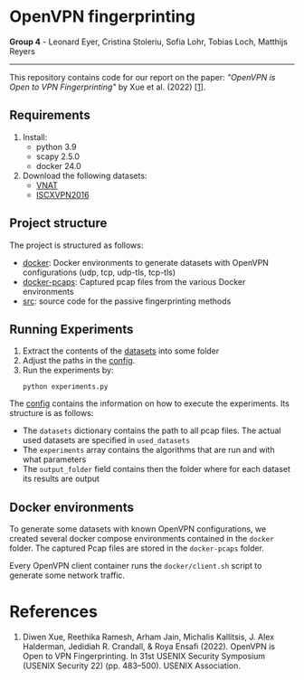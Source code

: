 # OpenVPN fingerprinting 

__Group 4__ - Leonard Eyer, Cristina Stoleriu, Sofia Lohr, Tobias Loch, Matthijs Reyers

----
This repository contains code for our report on the paper: _"OpenVPN is Open to VPN Fingerprinting"_ by Xue et al. (2022) [[1](#references)].

## Requirements
1. Install:
   - python 3.9
   - scapy 2.5.0
   - docker 24.0
2. Download the following datasets:
    - [VNAT](https://www.ll.mit.edu/r-d/datasets/vpnnonvpn-network-application-traffic-dataset-vnat)
    - [ISCXVPN2016](https://www.unb.ca/cic/datasets/vpn.html)


## Project structure
The project is structured as follows:

- [docker](./docker/): Docker environments to generate datasets with OpenVPN configurations (udp, tcp, udp-tls, tcp-tls)
- [docker-pcaps](./docker-pcaps/): Captured pcap files from the various Docker environments
- [src](./src/): source code for the passive fingerprinting methods

## Running Experiments

1. Extract the contents of the [datasets](#requirements) into some folder
2. Adjust the paths in the [config](./config.json). 
3. Run the experiments by:
    ```shell
    python experiments.py
    ```
The [config](./config.json) contains the information on how to execute the experiments. Its structure is as follows:

- The `datasets` dictionary contains the path to all pcap files. The actual used datasets are specified in `used_datasets`
- The `experiments` array contains the algorithms that are run and with what parameters
- The `output_folder` field contains then the folder where for each dataset its results are output

## Docker environments

To generate some datasets with known OpenVPN configurations, we created several docker compose environments contained in the `docker` folder. 
The captured Pcap files are stored in the `docker-pcaps` folder.

Every OpenVPN client container runs the `docker/client.sh` script to generate some network traffic.


# References
1. Diwen Xue, Reethika Ramesh, Arham Jain, Michalis Kallitsis, J. Alex Halderman, Jedidiah R. Crandall, & Roya Ensafi (2022). OpenVPN is Open to VPN Fingerprinting. In 31st USENIX Security Symposium (USENIX Security 22) (pp. 483–500). USENIX Association.

